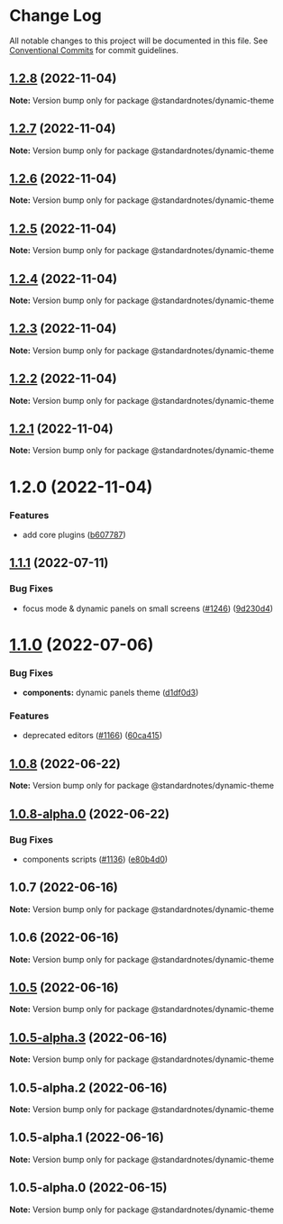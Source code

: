 # Change Log

All notable changes to this project will be documented in this file.
See [Conventional Commits](https://conventionalcommits.org) for commit guidelines.

## [1.2.8](https://github.com/standardnotes/plugins/compare/@standardnotes/dynamic-theme@1.2.7...@standardnotes/dynamic-theme@1.2.8) (2022-11-04)

**Note:** Version bump only for package @standardnotes/dynamic-theme

## [1.2.7](https://github.com/standardnotes/plugins/compare/@standardnotes/dynamic-theme@1.2.6...@standardnotes/dynamic-theme@1.2.7) (2022-11-04)

**Note:** Version bump only for package @standardnotes/dynamic-theme

## [1.2.6](https://github.com/standardnotes/plugins/compare/@standardnotes/dynamic-theme@1.2.5...@standardnotes/dynamic-theme@1.2.6) (2022-11-04)

**Note:** Version bump only for package @standardnotes/dynamic-theme

## [1.2.5](https://github.com/standardnotes/plugins/compare/@standardnotes/dynamic-theme@1.2.4...@standardnotes/dynamic-theme@1.2.5) (2022-11-04)

**Note:** Version bump only for package @standardnotes/dynamic-theme

## [1.2.4](https://github.com/standardnotes/plugins/compare/@standardnotes/dynamic-theme@1.2.3...@standardnotes/dynamic-theme@1.2.4) (2022-11-04)

**Note:** Version bump only for package @standardnotes/dynamic-theme

## [1.2.3](https://github.com/standardnotes/plugins/compare/@standardnotes/dynamic-theme@1.2.2...@standardnotes/dynamic-theme@1.2.3) (2022-11-04)

**Note:** Version bump only for package @standardnotes/dynamic-theme

## [1.2.2](https://github.com/standardnotes/plugins/compare/@standardnotes/dynamic-theme@1.2.1...@standardnotes/dynamic-theme@1.2.2) (2022-11-04)

**Note:** Version bump only for package @standardnotes/dynamic-theme

## [1.2.1](https://github.com/standardnotes/plugins/compare/@standardnotes/dynamic-theme@1.2.0...@standardnotes/dynamic-theme@1.2.1) (2022-11-04)

**Note:** Version bump only for package @standardnotes/dynamic-theme

# 1.2.0 (2022-11-04)

### Features

* add core plugins ([b607787](https://github.com/standardnotes/plugins/commit/b60778762306f5647cb715102eab23083b266718))

## [1.1.1](https://github.com/standardnotes/app/compare/@standardnotes/dynamic-theme@1.1.0...@standardnotes/dynamic-theme@1.1.1) (2022-07-11)

### Bug Fixes

* focus mode & dynamic panels on small screens ([#1246](https://github.com/standardnotes/app/issues/1246)) ([9d230d4](https://github.com/standardnotes/app/commit/9d230d4b81c92b826ef9e8b89cd7192f5b4c8b13))

# [1.1.0](https://github.com/standardnotes/app/compare/@standardnotes/dynamic-theme@1.0.8...@standardnotes/dynamic-theme@1.1.0) (2022-07-06)

### Bug Fixes

* **components:** dynamic panels theme ([d1df0d3](https://github.com/standardnotes/app/commit/d1df0d371a8afc60c17c79f35a1416804eedb9ec))

### Features

* deprecated editors ([#1166](https://github.com/standardnotes/app/issues/1166)) ([60ca415](https://github.com/standardnotes/app/commit/60ca4150446f9a14bb6a31416686c6d07a7d0cd9))

## [1.0.8](https://github.com/standardnotes/app/compare/@standardnotes/dynamic-theme@1.0.8-alpha.0...@standardnotes/dynamic-theme@1.0.8) (2022-06-22)

**Note:** Version bump only for package @standardnotes/dynamic-theme

## [1.0.8-alpha.0](https://github.com/standardnotes/app/compare/@standardnotes/dynamic-theme@1.0.7...@standardnotes/dynamic-theme@1.0.8-alpha.0) (2022-06-22)

### Bug Fixes

* components scripts ([#1136](https://github.com/standardnotes/app/issues/1136)) ([e80b4d0](https://github.com/standardnotes/app/commit/e80b4d0ffad495c758b593c30e1c4c754dda9b7e))

## 1.0.7 (2022-06-16)

**Note:** Version bump only for package @standardnotes/dynamic-theme

## 1.0.6 (2022-06-16)

**Note:** Version bump only for package @standardnotes/dynamic-theme

## [1.0.5](https://github.com/standardnotes/app/compare/@standardnotes/dynamic-theme@1.0.5-alpha.3...@standardnotes/dynamic-theme@1.0.5) (2022-06-16)

**Note:** Version bump only for package @standardnotes/dynamic-theme

## [1.0.5-alpha.3](https://github.com/standardnotes/app/compare/@standardnotes/dynamic-theme@1.0.5-alpha.2...@standardnotes/dynamic-theme@1.0.5-alpha.3) (2022-06-16)

**Note:** Version bump only for package @standardnotes/dynamic-theme

## 1.0.5-alpha.2 (2022-06-16)

**Note:** Version bump only for package @standardnotes/dynamic-theme

## 1.0.5-alpha.1 (2022-06-16)

**Note:** Version bump only for package @standardnotes/dynamic-theme

## 1.0.5-alpha.0 (2022-06-15)

**Note:** Version bump only for package @standardnotes/dynamic-theme
